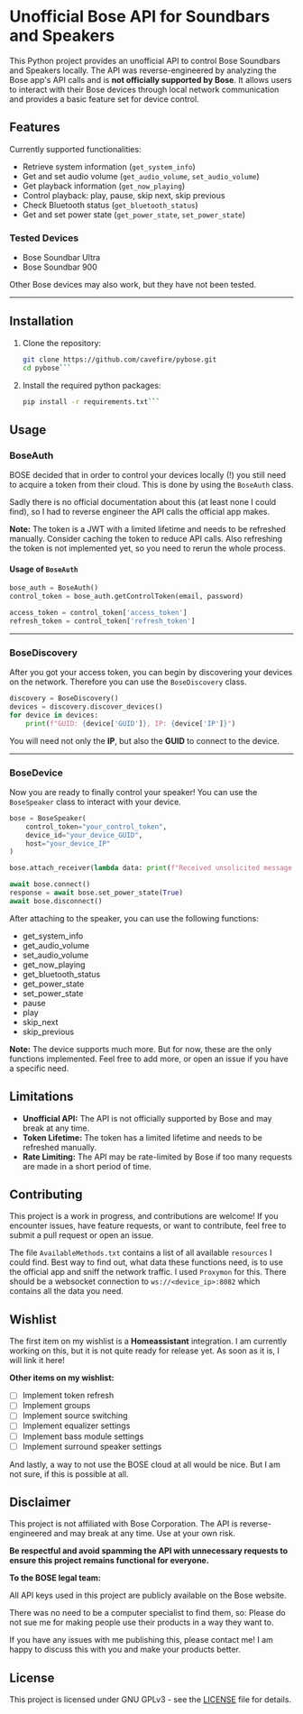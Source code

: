 # Unofficial Bose API for Soundbars and Speakers

This Python project provides an unofficial API to control Bose Soundbars and Speakers locally. The API was reverse-engineered by analyzing the Bose app's API calls and is **not officially supported by Bose**. It allows users to interact with their Bose devices through local network communication and provides a basic feature set for device control.

## Features

Currently supported functionalities:
- Retrieve system information (`get_system_info`)
- Get and set audio volume (`get_audio_volume`, `set_audio_volume`)
- Get playback information (`get_now_playing`)
- Control playback: play, pause, skip next, skip previous
- Check Bluetooth status (`get_bluetooth_status`)
- Get and set power state (`get_power_state`, `set_power_state`)

### Tested Devices
- Bose Soundbar Ultra
- Bose Soundbar 900

Other Bose devices may also work, but they have not been tested.

---

## Installation

1. Clone the repository:
   ```bash
   git clone https://github.com/cavefire/pybose.git
   cd pybose```
2. Install the required python packages:
    ```bash
    pip install -r requirements.txt```


## Usage

### BoseAuth
BOSE decided that in order to control your devices locally (!) you still need to acquire a token from their cloud. This is done by using the `BoseAuth` class. 

Sadly there is no official documentation about this (at least none I could find), so I had to reverse engineer the API calls the official app makes. 

**Note:** The token is a JWT with a limited lifetime and needs to be refreshed manually. Consider caching the token to reduce API calls. Also refreshing the token is not implemented yet, so you need to rerun the whole process.

#### Usage of `BoseAuth`
```python
bose_auth = BoseAuth()
control_token = bose_auth.getControlToken(email, password)

access_token = control_token['access_token']
refresh_token = control_token['refresh_token']
```

---

### BoseDiscovery
After you got your access token, you can begin by discovering your devices on the network. Therefore you can use the `BoseDiscovery` class.

```python
discovery = BoseDiscovery()
devices = discovery.discover_devices()
for device in devices:
    print(f"GUID: {device['GUID']}, IP: {device['IP']}")
```

You will need not only the **IP**, but also the **GUID** to connect to the device.

---

### BoseDevice
Now you are ready to finally control your speaker! You can use the `BoseSpeaker` class to interact with your device.

```python
bose = BoseSpeaker(
    control_token="your_control_token",
    device_id="your_device_GUID",
    host="your_device_IP"
)

bose.attach_receiver(lambda data: print(f"Received unsolicited message: {json.dumps(data, indent=4)}"))

await bose.connect()
response = await bose.set_power_state(True)
await bose.disconnect()
```

After attaching to the speaker, you can use the following functions:
* get_system_info
* get_audio_volume
* set_audio_volume
* get_now_playing
* get_bluetooth_status
* get_power_state
* set_power_state
* pause
* play
* skip_next
* skip_previous

**Note:** The device supports much more. But for now, these are the only functions implemented. Feel free to add more, or open an issue if you have a specific need.

## Limitations
* **Unofficial API:** The API is not officially supported by Bose and may break at any time.
* **Token Lifetime:** The token has a limited lifetime and needs to be refreshed manually.
* **Rate Limiting:** The API may be rate-limited by Bose if too many requests are made in a short period of time.

## Contributing
This project is a work in progress, and contributions are welcome!
If you encounter issues, have feature requests, or want to contribute, feel free to submit a pull request or open an issue.

The file `AvailableMethods.txt` contains a list of all available `resources` I could find.
Best way to find out, what data these functions need, is to use the official app and sniff the network traffic. I used `Proxymon` for this. There should be a websocket connection to `ws://<device_ip>:8082` which contains all the data you need.

## Wishlist

The first item on my wishlist is a **Homeassistant** integration. I am currently working on this, but it is not quite ready for release yet. As soon as it is, I will link it here!

**Other items on my wishlist:**

- [ ] Implement token refresh
- [ ] Implement groups
- [ ] Implement source switching
- [ ] Implement equalizer settings
- [ ] Implement bass module settings
- [ ] Implement surround speaker settings

And lastly, a way to not use the BOSE cloud at all would be nice. But I am not sure, if this is possible at all.

## Disclaimer
This project is not affiliated with Bose Corporation. The API is reverse-engineered and may break at any time. Use at your own risk.

**Be respectful and avoid spamming the API with unnecessary requests to ensure this project remains functional for everyone.**


**To the BOSE legal team:**

All API keys used in this project are publicly available on the Bose website.

There was no need to be a computer specialist to find them, so: Please do not sue me for making people use their products in a way they want to.

If you have any issues with me publishing this, please contact me! I am happy to discuss this with you and make your products better.

## License
This project is licensed under GNU GPLv3 - see the [LICENSE](LICENSE) file for details.
